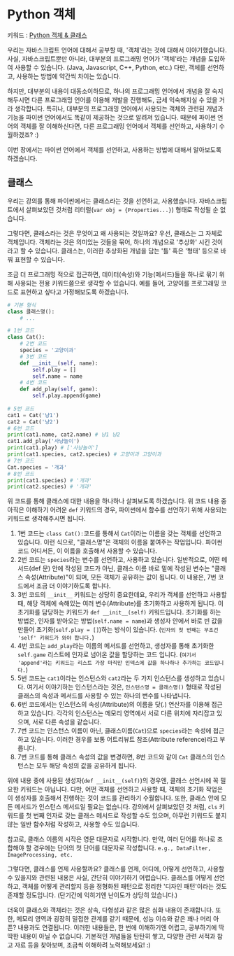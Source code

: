 # Python 객체
키워드 : [Python 객체 &amp; 클래스](https://docs.python.org/ko/3.7/tutorial/classes.html)

우리는 자바스크립트 언어에 대해서 공부할 때, '객체'라는 것에 대해서 이야기했습니다. 사실, 자바스크립트뿐만 아니라, 대부분의 프로그래밍 언어가 '객체'라는 개념을 도입하여 사용할 수 있습니다. (Java, Javascript, C++, Python, etc.) 다만, 객체를 선언하고, 사용하는 방법에 약간씩 차이는 있습니다. 

하지만, 대부분의 내용이 대동소이하므로, 하나의 프로그래밍 언어에서 개념을 잘 숙지해두시면 다른 프로그래밍 언어를 이용해 개발을 진행해도, 금세 익숙해지실 수 있을 거라 생각합니다. 특히나, 대부분의 프로그래밍 언어에서 사용되는 객체와 관련된 개념과 기능을 파이썬 언어에서도 똑같이 제공하는 것으로 알려져 있습니다. 때문에 파이썬 언어의 객체를 잘 이해하신다면, 다른 프로그래밍 언어에서 객체를 선언하고, 사용하기 수월하겠죠? :)

이번 장에서는 파이썬 언어에서 객체를 선언하고, 사용하는 방법에 대해서 알아보도록 하겠습니다. 

## 클래스
우리는 강의를 통해 파이썬에서는 클래스라는 것을 선언하고, 사용했습니다. 자바스크립트에서 살펴보았던 것처럼 리터럴(`var obj = {Properties...}`) 형태로 작성될 순 없습니다. 

그렇다면, 클래스라는 것은 무엇이고 왜 사용되는 것일까요? 우선, 클래스는 그 자체로 객체입니다. 객체라는 것은 의미있는 것들을 묶어, 하나의 개념으로 '추상화' 시킨 것이라고 할 수 있습니다. 클래스는, 이러한 추상화된 개념을 담는 '틀' 혹은 '형태' 등으로 바꿔 표현할 수 있습니다. 

조금 더 프로그래밍 적으로 접근하면, 데이터(속성)와 기능(메서드)들을 하나로 묶기 위해 사용되는 전용 키워드쯤으로 생각할 수 있습니다. 예를 들어, 고양이를 프로그래밍 코드로 표현하고 싶다고 가정해보도록 하겠습니다.
```python
# 기본 형식
class 클래스명():
    # ...

# 1번 코드
class Cat():
    # 2번 코드
    species = '고양이과'
    # 3번 코드
    def __init__(self, name):
        self.play = []
        self.name = name
    # 4번 코드
    def add_play(self, game):
        self.play.append(game)
    
# 5번 코드
cat1 = Cat('냥1')
cat2 = Cat('냥2')
# 6번 코드
print(cat1.name, cat2.name) # 냥1 냥2
cat1.add_play('사냥놀이')
print(cat1.play) # ['사냥놀이']
print(cat1.species, cat2.species) # 고양이과 고양이과
# 7번 코드
Cat.species = '개과'
# 8번 코드
print(cat1.species) # '개과'
print(cat2.species) # '개과'
```
위 코드를 통해 클래스에 대한 내용을 하나하나 살펴보도록 하겠습니다. 위 코드 내용 중 아직은 이해하기 어려운 `def` 키워드의 경우, 파이썬에서 함수를 선언하기 위해 사용되는 키워드로 생각해주시면 됩니다. 

1. 1번 코드는 `class Cat():`코드를 통해서 `Cat`이라는 이름을 갖는 객체를 선언하고 있습니다. 이런 식으로, "클래스명"은 객체의 이름을 붙여주는 작업입니다. 파이썬 코드 어디서든, 이 이름을 호출해서 사용할 수 있습니다.
2. 2번 코드는 `species`라는 변수를 선언하고, 사용하고 있습니다. 일반적으로, 어떤 메서드(def 문) 안에 작성된 코드가 아닌, 클래스 이름 바로 밑에 작성된 변수는 "클래스 속성(Attribute)"이 되며, 모든 객체가 공유하는 값이 됩니다. 이 내용은, 7번 코드에서 조금 더 이야기하도록 합니다.
3. 3번 코드의 `__init__` 키워드는 상당히 중요한데요, 우리가 객체를 선언하고 사용할 때, 해당 객체에 속해있는 여러 변수(Attribute)를 초기화하고 사용하게 됩니다. 이 초기화를 담당하는 키워드가 `def __init__(self)` 키워드입니다. 초기화를 하는 방법은, 인자를 받아오는 방법(`self.name = name`)과 생성자 안에서 바로 빈 값을 만들어 초기화(`self.play = []`)하는 방식이 있습니다. (`인자의 첫 번째는 무조건 'self' 키워드가 와야 합니다.`) 
4. 4번 코드는 `add_play`라는 이름의 메서드를 선언하고, 생성자를 통해 초기화한 `self.game` 리스트에 인자로 넘어온 값을 할당하는 코드 입니다. (`여기서 'append'라는 키워드는 리스트 가장 마직만 인덱스에 값을 하나하나 추가하는 코드입니다.`)
5. 5번 코드는 `cat1`이라는 인스턴스와 `cat2`라는 두 가지 인스턴스를 생성하고 있습니다. 여기서 이야기하는 인스턴스라는 것은, `인스턴스명 = 클래스명()` 형태로 작성된 클래스의 속성과 메서드를 사용할 수 있는 하나의 변수를 나타냅니다.
6. 6번 코드에서는 인스턴스의 속성(Attribute)의 이름을 닷(.) 연산자를 이용해 접근하고 있습니다. 각각의 인스턴스는 메모리 영역에서 서로 다른 위치에 자리잡고 있으며, 서로 다른 속성을 같습니다.
7. 7번 코드는 인스턴스 이름이 아닌, 클래스이름(`Cat`)으로 `species`라는 속성에 접근하고 있습니다. 이러한 경우를 보통 어트리뷰트 참조(Attribute reference)라고 부릅니다. 
8. 7번 코드를 통해 클래스 속성의 값을 변경하면, 8번 코드와 같이 `Cat` 클래스의 인스턴스는 모두 해당 속성의 값을 공유하게 됩니다.

위에 내용 중에 사용된 생성자(`def __init__(self)`)의 경우엔, 클래스 선언시에 꼭 필요한 키워드는 아닙니다. 다만, 어떤 객체를 선언하고 사용할 때, 객체의 초기화 작업은 이 생성자를 호출해서 진행하는 것이 코드를 관리하기 수월합니다. 또한, 클래스 안에 모든 메서드가 인스턴스 메서드일 필요는 없습니다. 강의에서 살펴보았던 것 처럼, `cls` 키워드를 첫 번째 인자로 갖는 클래스 메서드로 작성할 수도 있으며, 아무런 키워드도 붙지 않는 일반 함수처럼 작성하고, 사용할 수도 있습니다.

참고로, 클래스 이름의 시작은 영문 대문자로 시작합니다. 만약, 여러 단어를 하나로 조합해야 할 경우에는 단어의 첫 단어를 대문자로 작성합니다. `e.g., DataFilter, ImageProcessing, etc.`

그렇다면, 클래스를 언제 사용할까요? 클래스를 언제, 어디에, 어떻게 선언하고, 사용할 수 있을지와 관련된 내용은 사실, 간단히 이야기하기 어렵습니다. 클래스를 어떻게 선언하고, 객체를 어떻게 관리할지 등을 정형화된 패턴으로 정리한 '디자인 패턴'이라는 것도 존재할 정도입니다. (단기간에 익히기엔 난이도가 상당히 있습니다.)

더욱이 클래스와 객체라는 것은 상속, 다형성과 같은 많은 심화 내용이 존재합니다. 또한, 메모리 영역과 굉장히 밀접한 관계를 같기 때문에, 성능 이슈와 같은 꽤나 머리 아픈? 내용과도 연결됩니다. 이러한 내용들은, 한 번에 이해하기엔 어렵고, 공부하기에 딱딱한 내용이 아닐 수 없습니다. 기본적인 개념들을 탄탄히 쌓고, 다양한 관련 서적과 참고 자료 등을 찾아보며, 조금씩 이해하려 노력해보세요! :) 